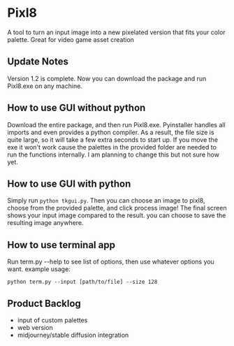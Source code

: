 # Pixl8
A tool to turn an input image into a new pixelated version that fits your color palette. Great for video game asset creation

## Update Notes
Version 1.2 is complete. Now you can download the package and run Pixl8.exe on any machine.

## How to use GUI without python
Download the entire package, and then run Pixl8.exe. Pyinstaller handles all imports and even provides a python compiler. As a result, the file size is quite large, so it will take a few extra seconds to start up. If you move the exe it won't work cause the palettes in the provided folder are needed to run the functions internally. I am planning to change this but not sure how yet.

## How to use GUI with python
Simply run ```python tkgui.py```. Then you can choose an image to pixl8, choose from the provided palette, and click process image! The final screen shows your input image compared to the result. you can choose to save the resulting image anywhere.

## How to use terminal app
Run term.py --help to see list of options, then use whatever options you want. example usage:

```python term.py --input [path/to/file] --size 128```

## Product Backlog
  - input of custom palettes
  - web version
  - midjourney/stable diffusion integration

